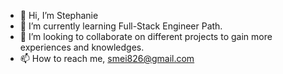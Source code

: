 - 👋 Hi, I’m Stephanie
- 🌱 I’m currently learning Full-Stack Engineer Path.
- 💞️ I’m looking to collaborate on different projects to gain more experiences and knowledges.
- 📫 How to reach me, smei826@gmail.com

<!---
smei08/smei08 is a ✨ special ✨ repository because its `README.md` (this file) appears on your GitHub profile.
You can click the Preview link to take a look at your changes.
--->
